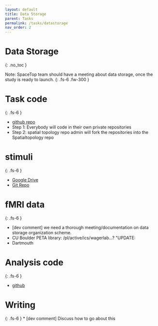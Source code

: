 ```yaml
---
layout: default
title: Data Storage
parent: Tasks
permalink: /tasks/datastorage
nav_order: 2
---
```


# Data Storage
{: .no_toc }

Note: SpaceTop team should have a meeting about data storage, once the study is ready to launch. 
{: .fs-6 .fw-300 }


# Task code
{: .fs-6 }
  * [github repo](https://github.com/spatialtoplogy)
  * Step 1: Everybody will code in their own private repositories
  * Step 2: spatial topology repo admin will fork the repositories into the Spatialtopology repo

# stimuli
{: .fs-6 }
  * [Google Drive](https://drive.google.com/drive/u/0/folders/1hC8EEWQ5k54oWWkbssdCWg6--vCz4009)
  * [Git Repo]()

# fMRI data
{: .fs-6 }
  * [dev comment] we need a thorough meeting/documentation on data storage organization scheme.
  * CU Boulder PETA library: /pl/active/ics/wagerlab...? "UPDATE:
  * Dartmouth

# Analysis code
{: .fs-6 }
  * [github]()

# Writing
{: .fs-6 }
	* [dev comment] Discuss how to go about this

